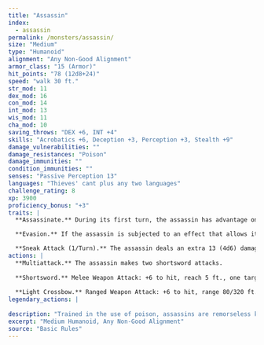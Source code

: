 ```yaml
---
title: "Assassin"
index:
  - assassin
permalink: /monsters/assassin/
size: "Medium"
type: "Humanoid"
alignment: "Any Non-Good Alignment"
armor_class: "15 (Armor)"
hit_points: "78 (12d8+24)"
speed: "walk 30 ft."
str_mod: 11
dex_mod: 16
con_mod: 14
int_mod: 13
wis_mod: 11
cha_mod: 10
saving_throws: "DEX +6, INT +4"
skills: "Acrobatics +6, Deception +3, Perception +3, Stealth +9"
damage_vulnerabilities: ""
damage_resistances: "Poison"
damage_immunities: ""
condition_immunities: ""
senses: "Passive Perception 13"
languages: "Thieves' cant plus any two languages"
challenge_rating: 8
xp: 3900
proficiency_bonus: "+3"
traits: |
  **Assassinate.** During its first turn, the assassin has advantage on attack rolls against any creature that hasn't taken a turn. Any hit the assassin scores against a surprised creature is a critical hit.

  **Evasion.** If the assassin is subjected to an effect that allows it to make a Dexterity saving throw to take only half damage, the assassin instead takes no damage if it succeeds on the saving throw, and only half damage if it fails.

  **Sneak Attack (1/Turn).** The assassin deals an extra 13 (4d6) damage when it hits a target with a weapon attack and has advantage on the attack roll, or when the target is within 5 ft. of an ally of the assassin that isn't incapacitated and the assassin doesn't have disadvantage on the attack roll.
actions: |
  **Multiattack.** The assassin makes two shortsword attacks.
  
  **Shortsword.** Melee Weapon Attack: +6 to hit, reach 5 ft., one target. Hit: 6 (1d6 + 3) piercing damage, and the target must make a DC 15 Constitution saving throw, taking 24 (7d6) poison damage on a failed save, or half as much damage on a successful one.
  
  **Light Crossbow.** Ranged Weapon Attack: +6 to hit, range 80/320 ft., one target. Hit: 7 (1d8 + 3) piercing damage, and the target must make a DC 15 Constitution saving throw, taking 24 (7d6) poison damage on a failed save, or half as much damage on a successful one.  
legendary_actions: |
  
description: "Trained in the use of poison, assassins are remorseless killers who work for nobles, guildmasters, sovereigns, and anyone else who can afford them."
excerpt: "Medium Humanoid, Any Non-Good Alignment"
source: "Basic Rules"
---
```

